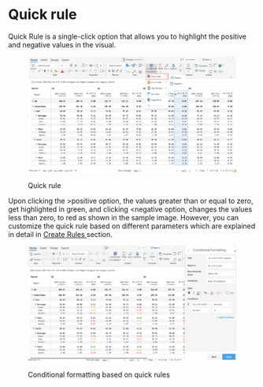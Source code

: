 # Quick rule

Quick Rule is a single-click option that allows you to highlight the positive and negative values in the visual.

<figure><img src="../../.gitbook/assets/QuickRule.png" alt=""><figcaption><p>Quick rule</p></figcaption></figure>

Upon clicking the >positive option, the values greater than or equal to zero, get highlighted in green, and clicking \<negative option, changes the values less than zero, to red as shown in the sample image. However, you can customize the quick rule based on different parameters which are explained in detail in [Create Rules ](create-rules/)section.

<figure><img src="../../.gitbook/assets/Conditional formatting based on quick rules.png" alt=""><figcaption><p>Conditional formatting based on quick rules</p></figcaption></figure>
